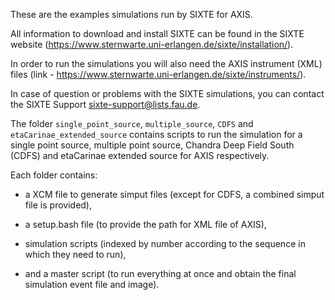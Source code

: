 These are the examples simulations run by SIXTE for AXIS.

All information to download and install SIXTE can be found in the SIXTE website (<https://www.sternwarte.uni-erlangen.de/sixte/installation/>). 

In order to run the simulations you will also need the AXIS instrument (XML) files (link - <https://www.sternwarte.uni-erlangen.de/sixte/instruments/>). 

In case of question or problems with the SIXTE simulations, you can contact  the SIXTE Support <sixte-support@lists.fau.de>.

The folder `single_point_source`, `multiple_source`, `CDFS` and `etaCarinae_extended_source` contains scripts to run the simulation for a single point source, multiple point source, Chandra Deep Field South (CDFS) and etaCarinae extended source for AXIS respectively.

Each folder contains:

- a XCM file to generate simput files (except for CDFS, a combined simput file is provided),
 
- a setup.bash file (to provide the path for XML file of AXIS),

- simulation scripts (indexed by number according to the sequence in which they need to run), 

- and a master script (to run everything at once and obtain the final simulation event file and image).

